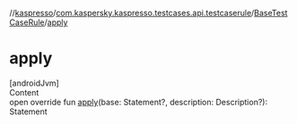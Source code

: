 //[kaspresso](../../index.md)/[com.kaspersky.kaspresso.testcases.api.testcaserule](../index.md)/[BaseTestCaseRule](index.md)/[apply](apply.md)



# apply  
[androidJvm]  
Content  
open override fun [apply](apply.md)(base: Statement?, description: Description?): Statement  



